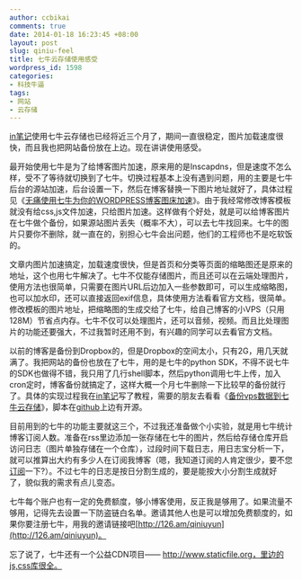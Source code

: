 ```yaml
---
author: ccbikai
comments: true
date: 2014-01-18 16:23:45 +08:00
layout: post
slug: qiniu-feel
title: 七牛云存储使用感受
wordpress_id: 1598
categories:
- 科技牛逼
tags:
- 网站
- 云存储
---
```

[in笔记](http://www.inbiji.com)使用七牛云存储也已经将近三个月了，期间一直很稳定，图片加载速度很快，而且我也把网站备份放在上边。现在讲讲使用感受。

<!-- more -->
最开始使用七牛是为了给博客图片加速，原来用的是Inscapdns，但是速度不怎么样，受不了等待就切换到了七牛。切换过程基本上没有遇到问题，用的主要是七牛后台的源站加速，后台设置一下，然后在博客替换一下图片地址就好了，具体过程见《[无痛使用七牛为你的WORDPRESS博客图床加速](http://www.inbiji.com/biji/using-seven-cattle-painless-wordpress-blog-for-your-bed-acceleration-diagram.html)》。由于我经常修改博客模板就没有给css,js文件加速，只给图片加速。这样做有个好处，就是可以给博客图片在七牛做个备份，如果源站图片丢失（概率不大），可以去七牛找回来。七牛的图片只要你不删除，就一直在的，别担心七牛会出问题，他们的工程师也不是吃软饭的。

文章内图片加速搞定，加载速度很快，但是首页和分类等页面的缩略图还是原来的地址，这个也用七牛解决了。七牛不仅能存储图片，而且还可以在云端处理图片，使用方法也很简单，只需要在图片URL后边加入一些参数即可，可以生成缩略图，也可以加水印，还可以直接返回exif信息，具体使用方法看看官方文档，很简单。修改模板的图片地址，把缩略图的生成交给了七牛，给自己博客的小VPS（只用128M）节省点内存。七牛不仅可以处理图片，还可以音频，视频。而且比处理图片的功能还要强大，不过我暂时还用不到，有兴趣的同学可以去看官方文档。

以前的博客是备份到Dropbox的，但是Dropbox的空间太小，只有2G，用几天就满了。我把网站的备份也放在了七牛，用的是七牛的python SDK，不得不说七牛的SDK也做得不错，我只用了几行shell脚本，然后python调用七牛上传，加入cron定时，博客备份就搞定了，这样大概一个月七牛删除一下比较早的备份就行了。具体的实现过程我在[in笔记](http://www.inbiji.com)写了教程，需要的朋友去看看《[备份vps数据到七牛云存储](http://www.inbiji.com/biji/vps-backup-data-to-cloud-storage-seven-cattle.html)》，脚本在[github](https://github.com/ccbikai/backuptoqiniu)上边有开源。

目前用到的七牛的功能主要就这三个，不过我还准备做个小实验，就是用七牛统计博客订阅人数。准备在rss里边添加一张存储在七牛的图片，然后给存储仓库开启访问日志（图片单独存储在一个仓库），过段时间下载日志，用日志宝分析一下，就可以推算出大约有多少人在订阅我博客（嗯，我知道订阅的人肯定很少，要不您[订阅](http://feed.miantiao.me)一下?）。不过七牛的日志是按日分割生成的，要是能按大小分割生成就好了，貌似我的需求有点儿变态。

七牛每个账户也有一定的免费额度，够小博客使用，反正我是够用了。如果流量不够用，记得先去设置一下防盗链白名单。邀请其他人也是可以增加免费额度的，如果你要注册七牛，用我的邀请链接吧[http://126.am/qiniuyun](http://126.am/qiniuyun)。

忘了说了，七牛还有一个公益CDN项目—— http://www.staticfile.org，里边的js,css库很全。
